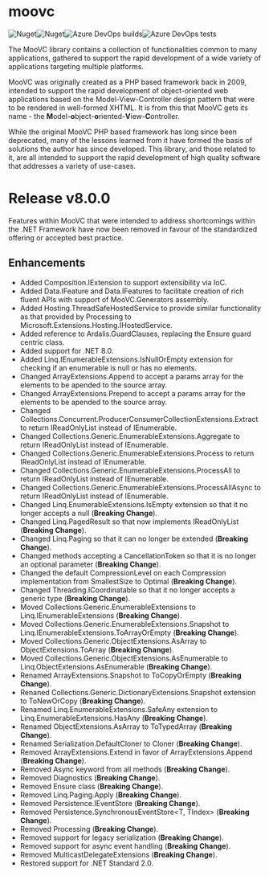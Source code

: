 # moovc

![Nuget](https://img.shields.io/nuget/v/moovc?style=plastic)![Nuget](https://img.shields.io/nuget/dt/moovc?style=plastic)![Azure DevOps builds](https://img.shields.io/azure-devops/build/vmartinspaul/MooVC/2?style=plastic)![Azure DevOps tests](https://img.shields.io/azure-devops/tests/vmartinspaul/MooVC/2?style=plastic)

The MooVC library contains a collection of functionalities common to many applications, gathered to support the rapid development of a wide variety of applications targeting multiple platforms.

MooVC was originally created as a PHP based framework back in 2009, intended to support the rapid development of object-oriented web applications based on the Model-View-Controller design pattern that were to be rendered in well-formed XHTML.  It is from this that MooVC gets its name - the **M**odel-**o**bject-**o**riented-**V**iew-**C**ontroller.

While the original MooVC PHP based framework has long since been deprecated, many of the lessons learned from it have formed the basis of solutions the author has since developed.  This library, and those related to it, are all intended to support the rapid development of high quality software that addresses a variety of use-cases.

# Release v8.0.0

Features within MooVC that were intended to address shortcomings within the .NET Framework have now been removed in favour of the standardized offering or accepted best practice.

## Enhancements

- Added Composition.IExtension<TContainer> to support extensibility via IoC.
- Added Data.IFeature<T> and Data.IFeatures<T> to facilitate creation of rich fluent APIs with support of MooVC.Generators assembly.
- Added Hosting.ThreadSafeHostedService to provide similar functionality as that provided by Processing to Microsoft.Extensions.Hosting.IHostedService.
- Added reference to Ardalis.GuardClauses, replacing the Ensure guard centric class.
- Added support for .NET 8.0.
- Added Linq.IEnumerableExtensions.IsNullOrEmpty extension for checking if an enumerable is null or has no elements.
- Changed ArrayExtensions.Append to accept a params array for the elements to be apended to the source array.
- Changed ArrayExtensions.Prepend to accept a params array for the elements to be apended to the source array.
- Changed Collections.Concurrent.ProducerConsumerCollectionExtensions.Extract to return IReadOnlyList<T> instead of IEnumerable<T>.
- Changed Collections.Generic.EnumerableExtensions.Aggregate to return IReadOnlyList<T> instead of IEnumerable<T>.
- Changed Collections.Generic.EnumerableExtensions.Process to return IReadOnlyList<T> instead of IEnumerable<T>.
- Changed Collections.Generic.EnumerableExtensions.ProcessAll to return IReadOnlyList<T> instead of IEnumerable<T>.
- Changed Collections.Generic.EnumerableExtensions.ProcessAllAsync to return IReadOnlyList<T> instead of IEnumerable<T>.
- Changed Linq.EnumerableExtensions.IsEmpty extension so that it no longer accepts a null (**Breaking Change**).
- Changed Linq.PagedResult<T> so that now implements IReadOnlyList<T> (**Breaking Change**).
- Changed Linq.Paging so that it can no longer be extended (**Breaking Change**).
- Changed methods accepting a CancellationToken so that it is no longer an optional parameter (**Breaking Change**).
- Changed the default CompressionLevel on each Compression implementation from SmallestSize to Optimal (**Breaking Change**).
- Changed Threading.ICoordinatable<T> so that it no longer accepts a generic type (**Breaking Change**).
- Moved Collections.Generic.EnumerableExtensions to Linq.IEnumerableExtensions (**Breaking Change**).
- Moved Collections.Generic.EnumerableExtensions.Snapshot to Linq.IEnumerableExtensions.ToArrayOrEmpty (**Breaking Change**).
- Moved Collections.Generic.ObjectExtensions.AsArray to ObjectExtensions.ToArray (**Breaking Change**).
- Moved Collections.Generic.ObjectExtensions.AsEnumerable to Linq.ObjectExtensions.AsEnumerable (**Breaking Change**).
- Renamed ArrayExtensions.Snapshot to ToCopyOrEmpty (**Breaking Change**).
- Renaned Collections.Generic.DictionaryExtensions.Snapshot extension to ToNewOrCopy (**Breaking Change**).
- Renamed Linq.EnumerableExtensions.SafeAny extension to Linq.EnumerableExtensions.HasAny (**Breaking Change**).
- Renamed ObjectExtensions.AsArray to ToTypedArray (**Breaking Change**).
- Renamed Serialization.DefaultCloner to Cloner (**Breaking Change**).
- Removed ArrayExtensions.Extend in favor of ArrayExtensions.Append (**Breaking Change**).
- Removed Async keyword from all methods (**Breaking Change**).
- Removed Diagnostics (**Breaking Change**).
- Removed Ensure class (**Breaking Change**).
- Removed Linq.Paging.Apply (**Breaking Change**).
- Removed Persistence.IEventStore (**Breaking Change**).
- Removed Persistence.SynchronousEventStore<T, TIndex> (**Breaking Change**).
- Removed Processing (**Breaking Change**).
- Removed support for legacy serialization (**Breaking Change**).
- Removed support for async event handling (**Breaking Change**).
- Removed MulticastDelegateExtensions (**Breaking Change**).
- Restored support for .NET Standard 2.0.